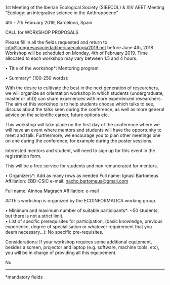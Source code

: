 1st Meeting of the Iberian Ecological Society (SIBECOL)
& XIV AEET Meeting 
"Ecology: an integrative science in the Anthropocene"

4th - 7th February 2019, Barcelona, Spain


CALL for WORKSHOP PROPOSALS 

Please fill in all the fields requested and return to info@congresosociedadibericaecologia2019.net before June 4th, 2018
Workshop will be scheduled on Monday, 4th of February 2019. Time allocated to each workshop may vary between 1.5 and 4 hours.

•	Title of the workshop*: Mentoring program
     

•	Summary* (100-250 words):
 
With the desire to cultivate the best in the next generation of researchers, we will organize an orientation workshop in which students (undergraduate, master or phD) can share experiences with more experienced researchers. The aim of this workshop is to help students choose which talks to see, discuss about the talks seen during the conference, as well as more general advice on the scientific career, future options etc.
 
This workshop will take place on the first day of the conference where we will have an event where mentors and students will have the opportunity to meet and talk. Furthermore, we encourage you to plan other meetings one on one during the conference, for example during the poster sessions.
 
Interested mentors and student, will need to sign up for this event in the registration form.

This will be a free service for students and non remunerated for mentors.

•	Organizers*: Add as many rows as needed
Full name: Ignasi Bartomeus
Affiliation: EBD-CSIC
e-mail: nacho.bartomeus@gmail.com

Full name: Ainhoa Magrach 
Affiliation: 
e-mail

##This workshop is organized by the ECOINFORMATICA working group. 

•	Minimum and maximum number of suitable participants*: ~50 students, but there is not a strict limit.	     					
•	List of specific prerequisites for participation, (basic knowledge, previous experience, degree of specialisation or whatever requirement that you deem necessary...): No specific pre-requisites. 
  

Considerations:
If your workshop requires some additional equipment, besides a screen, projector and laptop (e.g. software, machine tools, etc), you will be in charge of providing all this equipement.

No

-----------------------------------------------------------------------------------------------------------
*mandatory fields
